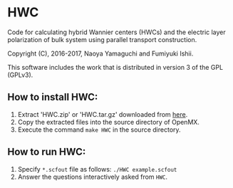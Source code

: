 # HWC
Code for calculating hybrid Wannier centers (HWCs) and the electric layer polarization of bulk system using parallel transport construction.

Copyright (C), 2016-2017, Naoya Yamaguchi and Fumiyuki Ishii.

This software includes the work that is distributed in version 3 of the GPL (GPLv3).

## How to install HWC:
1. Extract 'HWC.zip' or 'HWC.tar.gz' downloaded from [here](https://github.com/Ncmexp2717/HWC/releases).
1. Copy the extracted files into the source directory of OpenMX.
1. Execute the command `make HWC` in the source directory.
## How to run HWC:
1. Specify `*.scfout` file as follows: `./HWC example.scfout`
1. Answer the questions interactively asked from `HWC`.
